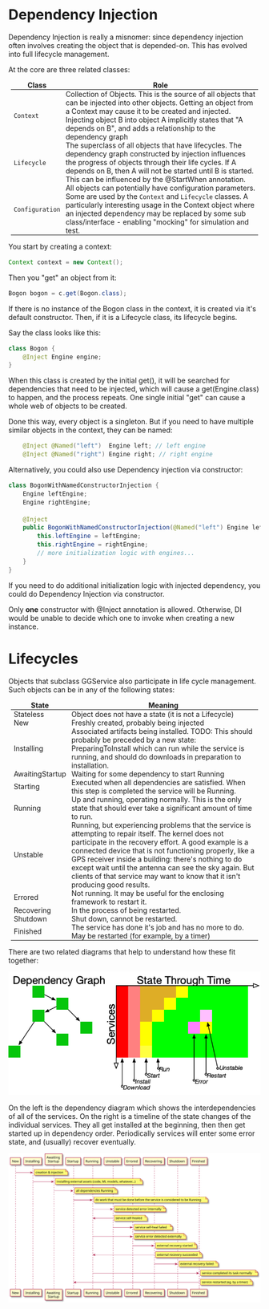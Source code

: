 # Dependency Injection
Dependency Injection is really a misnomer: since dependency injection often involves
creating the object that is depended-on.  This has evolved into full lifecycle management.

<style>td,th,table { padding:0 4pt !important; border:none !important}</style>

At the core are three related classes:

| Class | Role |
| --------- | ---------------- |
`Context` | Collection of Objects.  This is the source of all objects that can be injected into other objects.  Getting an object from a Context may cause it to be created and injected. Injecting object B into object A implicitly states that "A depends on B", and adds a relationship to the dependency graph
| `Lifecycle` | The superclass of all objects that have lifecycles.  The dependency graph constructed by injection influences the progress of objects through their life cycles.  If A depends on B, then A will not be started until B is started.  This can be influenced by the @StartWhen annotation.
| `Configuration` | All objects can potentially have configuration parameters.  Some are used by the `Context` and `Lifecycle` classes.  A particularly interesting usage in the Context object where an injected dependency may be replaced by some sub class/interface - enabling "mocking" for simulation and test.

You start by creating a context:
```java
Context context = new Context();
```

Then you "get" an object from it:
```java
Bogon bogon = c.get(Bogon.class);
```
If there is no instance of the Bogon class in the context, it is created via it's default constructor.  Then, if it is a Lifecycle class, its lifecycle begins.

Say the class looks like this:
```java
class Bogon {
    @Inject Engine engine;
}
```
When this class is created by the initial get(), it will be searched for dependencies that need to be injected, which will cause a get(Engine.class) to happen, and the process repeats.  One single initial "get" can cause a whole web of objects to be created.

Done this way, every object is a singleton.  But if you need to have multiple similar objects in the context, they can be named:
```java
    @Inject @Named("left")  Engine left; // left engine
    @Inject @Named("right") Engine right; // right engine
```

Alternatively, you could also use Dependency injection via constructor:

```java
class BogonWithNamedConstructorInjection {
    Engine leftEngine;
    Engine rightEngine;

    @Inject
    public BogonWithNamedConstructorInjection(@Named("left") Engine leftEngine, @Named("right") Engine rightEngine) {
        this.leftEngine = leftEngine;
        this.rightEngine = rightEngine;
        // more initialization logic with engines...
    }
}
```
If you need to do additional initialization logic with injected dependency, you could do Dependency Injection via 
constructor.

Only **one** constructor with @Inject annotation is allowed. Otherwise, DI would be unable to decide which one to 
invoke when creating a new instance.


# Lifecycles
Objects that subclass GGService also participate in life cycle management.  Such objects
can be in any of the following states:

| State | Meaning
| ----- | -------
|    Stateless | Object does not have a state (it is not a Lifecycle)
|    New | Freshly created, probably being injected
|    Installing | Associated artifacts being installed.  TODO: This should probably be preceded by a new state: PreparingToInstall which can run while the service is running, and should do downloads in preparation to installation.
|    AwaitingStartup | Waiting for some dependency to start Running
|    Starting | Executed when all dependencies are satisfied. When this step is completed the service will be Running.
|    Running | Up and running, operating normally.  This is the only state that should ever take a significant amount of time to run.
|    Unstable | Running, but experiencing problems that the service is attempting to repair itself.  The kernel does not participate in the recovery effort.  A good example is a connected device that is not functioning properly, like a GPS receiver inside a building: there's nothing to do except wait until the antenna can see the sky again.  But clients of that service may want to know that it isn't producing good results.
|    Errored | Not running.  It may be useful for the enclosing framework to restart it.
|    Recovering | In the process of being restarted.
|    Shutdown | Shut down, cannot be restarted.
|    Finished | The service has done it's job and has no more to do.  May be restarted (for example, by a timer)


There are two related diagrams that help to understand how these fit together:

![Dependency-State-Time](DependencyStateTime.png)

On the left is the dependency diagram which shows the interdependencies of all of the services.  On the right is a timeline of the state changes of the individual services.  They all get installed at the beginning, then then get started up in dependency order.  Periodically services will enter some error state, and (usually) recover eventually.

![lifecycle](lifecycle.svg)

            

